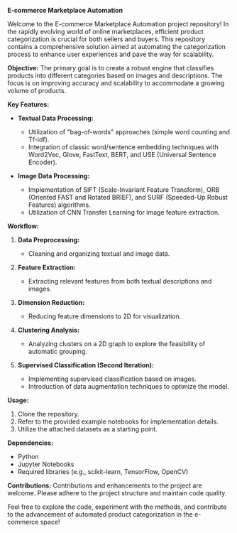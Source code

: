 **E-commerce Marketplace Automation**

Welcome to the E-commerce Marketplace Automation project repository! In the rapidly evolving world of online marketplaces, efficient product categorization is crucial for both sellers and buyers. This repository contains a comprehensive solution aimed at automating the categorization process to enhance user experiences and pave the way for scalability.

**Objective:**
The primary goal is to create a robust engine that classifies products into different categories based on images and descriptions. The focus is on improving accuracy and scalability to accommodate a growing volume of products.

**Key Features:**
- **Textual Data Processing:**
  - Utilization of "bag-of-words" approaches (simple word counting and Tf-idf).
  - Integration of classic word/sentence embedding techniques with Word2Vec, Glove, FastText, BERT, and USE (Universal Sentence Encoder).
  
- **Image Data Processing:**
  - Implementation of SIFT (Scale-Invariant Feature Transform), ORB (Oriented FAST and Rotated BRIEF), and SURF (Speeded-Up Robust Features) algorithms.
  - Utilization of CNN Transfer Learning for image feature extraction.

**Workflow:**
1. **Data Preprocessing:**
   - Cleaning and organizing textual and image data.

2. **Feature Extraction:**
   - Extracting relevant features from both textual descriptions and images.

3. **Dimension Reduction:**
   - Reducing feature dimensions to 2D for visualization.

4. **Clustering Analysis:**
   - Analyzing clusters on a 2D graph to explore the feasibility of automatic grouping.

5. **Supervised Classification (Second Iteration):**
   - Implementing supervised classification based on images.
   - Introduction of data augmentation techniques to optimize the model.

**Usage:**
1. Clone the repository.
2. Refer to the provided example notebooks for implementation details.
3. Utilize the attached datasets as a starting point.

**Dependencies:**
- Python
- Jupyter Notebooks
- Required libraries (e.g., scikit-learn, TensorFlow, OpenCV)

**Contributions:**
Contributions and enhancements to the project are welcome. Please adhere to the project structure and maintain code quality.

Feel free to explore the code, experiment with the methods, and contribute to the advancement of automated product categorization in the e-commerce space!

